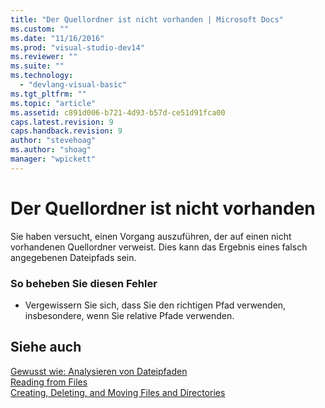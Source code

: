 ```yaml
---
title: "Der Quellordner ist nicht vorhanden | Microsoft Docs"
ms.custom: ""
ms.date: "11/16/2016"
ms.prod: "visual-studio-dev14"
ms.reviewer: ""
ms.suite: ""
ms.technology: 
  - "devlang-visual-basic"
ms.tgt_pltfrm: ""
ms.topic: "article"
ms.assetid: c891d006-b721-4d93-b57d-ce51d91fca00
caps.latest.revision: 9
caps.handback.revision: 9
author: "stevehoag"
ms.author: "shoag"
manager: "wpickett"
---
```

# Der Quellordner ist nicht vorhanden
Sie haben versucht, einen Vorgang auszuführen, der auf einen nicht vorhandenen Quellordner verweist. Dies kann das Ergebnis eines falsch angegebenen Dateipfads sein.  
  
### So beheben Sie diesen Fehler  
  
-   Vergewissern Sie sich, dass Sie den richtigen Pfad verwenden, insbesondere, wenn Sie relative Pfade verwenden.  
  
## Siehe auch  
 [Gewusst wie: Analysieren von Dateipfaden](../../visual-basic/developing-apps/programming/drives-directories-files/how-to-parse-file-paths.md)   
 [Reading from Files](../../visual-basic/developing-apps/programming/drives-directories-files/reading-from-files.md)   
 [Creating, Deleting, and Moving Files and Directories](../../visual-basic/developing-apps/programming/drives-directories-files/creating-deleting-and-moving-files-and-directories.md)
